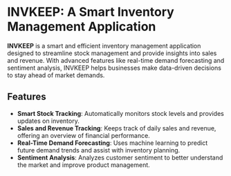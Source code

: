 # INVKEEP: A Smart Inventory Management Application

**INVKEEP** is a smart and efficient inventory management application designed to streamline stock management and provide insights into sales and revenue. With advanced features like real-time demand forecasting and sentiment analysis, INVKEEP helps businesses make data-driven decisions to stay ahead of market demands.

## Features

- **Smart Stock Tracking**: Automatically monitors stock levels and provides updates on inventory.
- **Sales and Revenue Tracking**: Keeps track of daily sales and revenue, offering an overview of financial performance.
- **Real-Time Demand Forecasting**: Uses machine learning to predict future demand trends and assist with inventory planning.
- **Sentiment Analysis**: Analyzes customer sentiment to better understand the market and improve product management.
